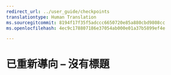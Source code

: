 ```yaml
---
redirect_url: ../user_guide/checkpoints
translationtype: Human Translation
ms.sourcegitcommit: 8194f17f35f5adccc6650720e85a880cbd9808cc
ms.openlocfilehash: 4ec9c178807186e37054ab000e01a37b5899ef4e

---
```


# 已重新導向 – 沒有標題


<!--HONumber=Jun16_HO4-->


